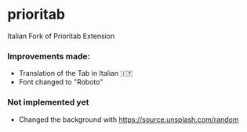 # prioritab
Italian Fork of Prioritab Extension

### Improvements made:

* Translation of the Tab in Italian :it:
* Font changed to "Roboto"

### Not implemented yet
* Changed the background with https://source.unsplash.com/random
